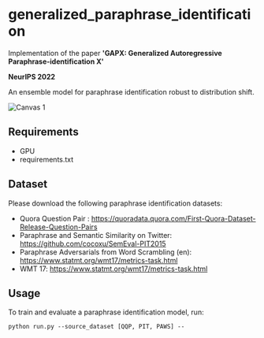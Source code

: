 # generalized_paraphrase_identification
Implementation of the paper **'GAPX: Generalized Autoregressive Paraphrase-identification X'** <br />

**NeurIPS 2022**

An ensemble model for paraphrase identification robust to distribution shift.

![Canvas 1](https://user-images.githubusercontent.com/83000332/192064352-84d1ac9b-14d7-4697-96f2-49347c7b44d4.png)


## Requirements
* GPU
* requirements.txt

## Dataset 
Please download the following paraphrase identification datasets:
* Quora Question Pair : https://quoradata.quora.com/First-Quora-Dataset-Release-Question-Pairs
* Paraphrase and Semantic Similarity on Twitter: https://github.com/cocoxu/SemEval-PIT2015
* Paraphrase Adversarials from Word Scrambling (en): https://www.statmt.org/wmt17/metrics-task.html
* WMT 17: https://www.statmt.org/wmt17/metrics-task.html

## Usage
To train and evaluate a paraphrase identification model, run: <br />  

<code>python run.py --source_dataset [QQP, PIT, PAWS] --</code>
